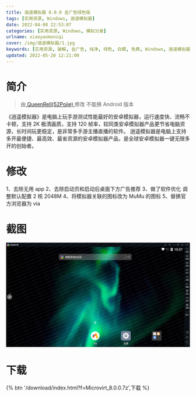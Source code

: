 ```yaml
---
title: 逍遥模拟器 8.0.0 去广告绿色版
tags: [实用资源, Windows, 逍遥模拟器]
date: 2022-04-08 22:53:07
categories: [实用资源, Windows, 模拟分身]
urlname: xiaoyaomoniqi
cover: /img/逍遥模拟器/1.jpg
keywords: [实用资源, 破解, 去广告, 纯净, 绿色, 白嫖, 免费, Windows, 逍遥模拟器]
updated: 2022-05-20 12:21:00
---
```


# 简介

> 由[ QueenRell(52Pojie) ](/laiyuan)修改
> 不能换 Android 版本

《逍遥模拟器》是电脑上玩手游测试性能最好的安卓模拟器，运行速度快、流畅不卡顿，支持 2K 极清画质，支持 120 帧率，较同类安卓模拟器产品更节省电脑资源，长时间玩更稳定，是非常多手游主播直播的软件。 逍遥模拟器是电脑上支持多开最便捷、最高效、最省资源的安卓模拟器产品，是全球安卓模拟器一键无限多开的创始者。

# 修改

1、去除无用 app
2、去除启动页和启动后桌面下方广告推荐
3、做了软件优化 调整默认配置 2 核 2048M
4、将模拟器关联的图标改为 MuMu 的图标
5、替换官方浏览器为 via

# 截图

![](/img/逍遥模拟器/2.jpg)

# 下载

{% btn '/download/index.html?f=Microvirt_8.0.0.7z',下载 %}
